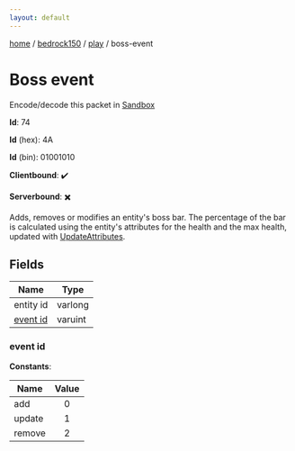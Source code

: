 ```yaml
---
layout: default
---
```


[home](/)  /  [bedrock150](/protocol/bedrock150)  /  [play](/protocol/bedrock150/play)  /  boss-event

# Boss event

Encode/decode this packet in [Sandbox](../../../sandbox/bedrock150#play.boss_event)

**Id**: 74

**Id** (hex): 4A

**Id** (bin): 01001010

**Clientbound**: ✔️

**Serverbound**: ✖️

Adds, removes or modifies an entity's boss bar. The percentage of the bar is calculated using the entity's attributes for the health and the max health, updated with [UpdateAttributes](play_update-attributes).

## Fields

Name | Type
---|---
entity id | varlong
[event id](#event-id) | varuint

### event id

**Constants**:

Name | Value
---|:---:
add | 0
update | 1
remove | 2

